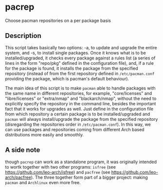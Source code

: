 # pacrep
Choose pacman repositories on a per package basis

## Description

This script takes basically two options: -a, to update and upgrade the entire system, and -s, to install single packages. Once it knows what is to be installed/upgraded, it checks every package against a rules list (a series of lines in the form "repo/pkg" defined in the configuration file), and, if a rule for the package is found, it installs the package from the specified repository (instead of from the first repository defined in `/etc/pacman.conf` providing the package, which is pacman's default behaviour).

The main idea of this script is to make `pacman` able to handle packages with the same name in different repositories, for example, "core/licenses" and "libre/licenses" or "extra/nmap" and "blackarch/nmap", without the need to explicitly specify the repository in the command line, besides the important fact that it works for upgrades as well. Just define in the configuration file from which repository a certain package is to be installed/upgraded and `pacman` will always install/upgrade the package from the specified repository (disregarding the repositories order in `/etc/pacman.conf`). In this way, we can use packages and repositories coming from different Arch based distributions more easily and smoothly.

## A side note

though `pacrep` can work as a standalone program, it was originally intended to wortk together with two other programs: `isfree` (see https://github.com/leo-arch/isfree) and `pacfree` (see https://github.com/leo-arch/pacfree). The three together form part of a bigger project: making `pacman` and `Archlinux` even more free.
